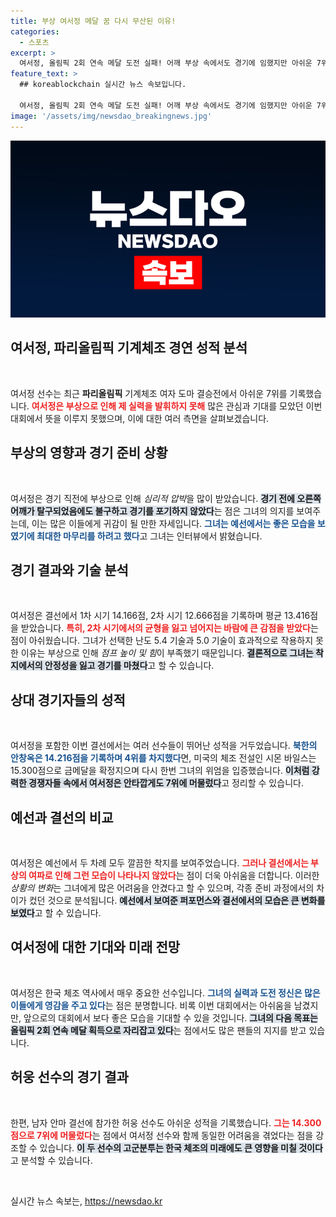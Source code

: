 ```yaml
---
title: 부상 여서정 메달 꿈 다시 무산된 이유!
categories:
  - 스포츠
excerpt: >
  여서정, 올림픽 2회 연속 메달 도전 실패! 어깨 부상 속에서도 경기에 임했지만 아쉬운 7위로 마감. 체조 전설 시몬 바일스의 환상적인 퍼포먼스도 놓칠 수 없는 순간! 클릭하면 더 많은 이야기가 펼쳐집니다.
feature_text: >
  ## koreablockchain 실시간 뉴스 속보입니다.

  여서정, 올림픽 2회 연속 메달 도전 실패! 어깨 부상 속에서도 경기에 임했지만 아쉬운 7위로 마감. 체조 전설 시몬 바일스의 환상적인 퍼포먼스도 놓칠 수 없는 순간! 클릭하면 더 많은 이야기가 펼쳐집니다.
image: '/assets/img/newsdao_breakingnews.jpg'
---
```


<p><img src="/assets/img/newsdao_breakingnews.jpg" alt="koreablockchain 속보" /></p>

<h2 data-ke-size="size26">여서정, 파리올림픽 기계체조 경연 성적 분석</h2>

<p data-ke-size="size16">&nbsp;</p>

<p>여서정 선수는 최근 <strong>파리올림픽</strong> 기계체조 여자 도마 결승전에서 아쉬운 7위를 기록했습니다. <b><span style="color: #ee2323;">여서정은 부상으로 인해 제 실력을 발휘하지 못해</span></b> 많은 관심과 기대를 모았던 이번 대회에서 뜻을 이루지 못했으며, 이에 대한 여러 측면을 살펴보겠습니다.</p>

<h2 data-ke-size="size26">부상의 영향과 경기 준비 상황</h2>

<p data-ke-size="size16">&nbsp;</p>

<p>여서정은 경기 직전에 부상으로 인해 <em>심리적 압박</em>을 많이 받았습니다. <b><span style="background-color: #21538527;">경기 전에 오른쪽 어깨가 탈구되었음에도 불구하고 경기를 포기하지 않았다</span></b>는 점은 그녀의 의지를 보여주는데, 이는 많은 이들에게 귀감이 될 만한 자세입니다. <b><span style="color: #1a5490;">그녀는 예선에서는 좋은 모습을 보였기에 최대한 마무리를 하려고 했다</span></b>고 그녀는 인터뷰에서 밝혔습니다.</p>

<h2 data-ke-size="size26">경기 결과와 기술 분석</h2>

<p data-ke-size="size16">&nbsp;</p>

<p>여서정은 결선에서 1차 시기 14.166점, 2차 시기 12.666점을 기록하며 평균 13.416점을 받았습니다. <b><span style="color: #ee2323;">특히, 2차 시기에서의 균형을 잃고 넘어지는 바람에 큰 감점을 받았다</span></b>는 점이 아쉬웠습니다. 그녀가 선택한 난도 5.4 기술과 5.0 기술이 효과적으로 작용하지 못한 이유는 부상으로 인해 <em>점프 높이 및 힘</em>이 부족했기 때문입니다. <b><span style="background-color: #21538527;">결론적으로 그녀는 착지에서의 안정성을 잃고 경기를 마쳤다</span></b>고 할 수 있습니다.</p>

<h2 data-ke-size="size26">상대 경기자들의 성적</h2>

<p data-ke-size="size16">&nbsp;</p>

<p>여서정을 포함한 이번 결선에서는 여러 선수들이 뛰어난 성적을 거두었습니다. <b><span style="color: #1a5490;">북한의 안창옥은 14.216점을 기록하며 4위를 차지했다</span></b>면, 미국의 체조 전설인 시몬 바일스는 15.300점으로 금메달을 확정지으며 다시 한번 그녀의 위엄을 입증했습니다. <b><span style="background-color: #21538527;">이처럼 강력한 경쟁자들 속에서 여서정은 안타깝게도 7위에 머물렀다</span></b>고 정리할 수 있습니다.</p>

<h2 data-ke-size="size26">예선과 결선의 비교</h2>

<p data-ke-size="size16">&nbsp;</p>

<p>여서정은 예선에서 두 차례 모두 깔끔한 착지를 보여주었습니다. <b><span style="color: #ee2323;">그러나 결선에서는 부상의 여파로 인해 그런 모습이 나타나지 않았다</span></b>는 점이 더욱 아쉬움을 더합니다. 이러한 <em>상황의 변화</em>는 그녀에게 많은 어려움을 안겼다고 할 수 있으며, 각종 준비 과정에서의 차이가 컸던 것으로 분석됩니다. <b><span style="background-color: #21538527;">예선에서 보여준 퍼포먼스와 결선에서의 모습은 큰 변화를 보였다</span></b>고 할 수 있습니다.</p>

<h2 data-ke-size="size26">여서정에 대한 기대와 미래 전망</h2>

<p data-ke-size="size16">&nbsp;</p>

<p>여서정은 한국 체조 역사에서 매우 중요한 선수입니다. <b><span style="color: #1a5490;">그녀의 실력과 도전 정신은 많은 이들에게 영감을 주고 있다</span></b>는 점은 분명합니다. 비록 이번 대회에서는 아쉬움을 남겼지만, 앞으로의 대회에서 보다 좋은 모습을 기대할 수 있을 것입니다. <b><span style="background-color: #21538527;">그녀의 다음 목표는 올림픽 2회 연속 메달 획득으로 자리잡고 있다</span></b>는 점에서도 많은 팬들의 지지를 받고 있습니다.</p>

<h2 data-ke-size="size26">허웅 선수의 경기 결과</h2>

<p data-ke-size="size16">&nbsp;</p>

<p>한편, 남자 안마 결선에 참가한 허웅 선수도 아쉬운 성적을 기록했습니다. <b><span style="color: #ee2323;">그는 14.300점으로 7위에 머물렀다</span></b>는 점에서 여서정 선수와 함께 동일한 어려움을 겪었다는 점을 강조할 수 있습니다. <b><span style="background-color: #21538527;">이 두 선수의 고군분투는 한국 체조의 미래에도 큰 영향을 미칠 것이다</span></b>고 분석할 수 있습니다.</p>

<p data-ke-size="size16">&nbsp;</p>
실시간 뉴스 속보는, <a href="https://newsdao.kr" rel="dofollow">https://newsdao.kr</a>



